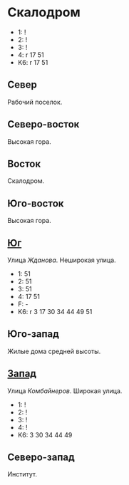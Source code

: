 # Скалодром

* 1:    !
* 2:    !
* 3:    !
* 4:    r   17  51
* K6:   r
        17  51

## Север

Рабочий поселок.

## Северо-восток

Высокая гора.

## Восток

Скалодром.

## Юго-восток

Высокая гора.

## [Юг](./550070.md)

Улица *Жданова*.
Неширокая улица.

* 1:    51
* 2:    51
* 3:    51
* 4:    17  51
* F:    -
* K6:   r
        3   17  30  34  44  49  51

## Юго-запад

Жилые дома средней высоты.

## [Запад](./540065.md)

Улица *Комбайнеров*.
Широкая улица.

* 1:    !
* 2:    !
* 3:    !
* 4:    !
* K6:   3   30  34  44  49

## Северо-запад

Институт.
